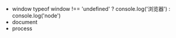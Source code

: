 - window
typeof window !== 'undefined' ? console.log('浏览器') : console.log('node')
- document
- process